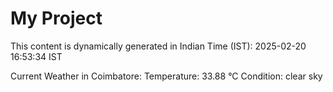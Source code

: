 # My Project

This content is dynamically generated in Indian Time (IST): 2025-02-20 16:53:34 IST


Current Weather in Coimbatore:
Temperature: 33.88 °C
Condition: clear sky
